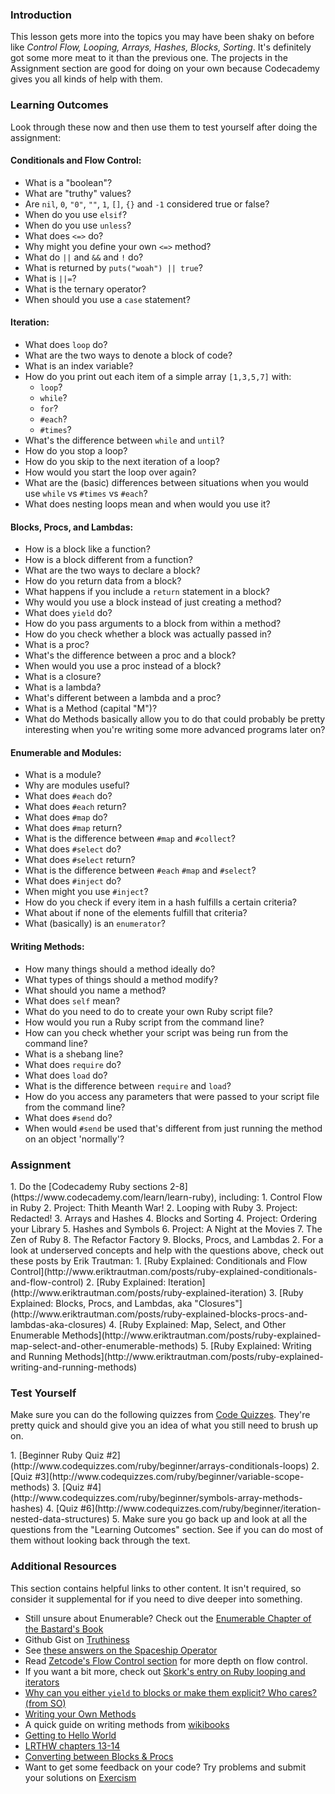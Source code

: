 ### Introduction

This lesson gets more into the topics you may have been shaky on before like *Control Flow, Looping, Arrays, Hashes, Blocks, Sorting*.  It's definitely got some more meat to it than the previous one.  The projects in the Assignment section are good for doing on your own because Codecademy gives you all kinds of help with them.  

### Learning Outcomes
Look through these now and then use them to test yourself after doing the assignment:

#### Conditionals and Flow Control:
* What is a "boolean"?
* What are "truthy" values?
* Are `nil`, `0`, `"0"`, `""`, `1`, `[]`, `{}` and `-1` considered true or false?
* When do you use `elsif`?
* When do you use `unless`?
* What does `<=>` do?
* Why might you define your own `<=>` method?
* What do `||` and `&&` and `!` do?
* What is returned by `puts("woah") || true`?
* What is `||=`?
* What is the ternary operator?
* When should you use a `case` statement?

#### Iteration:
* What does `loop` do?
* What are the two ways to denote a block of code?
* What is an index variable?
* How do you print out each item of a simple array `[1,3,5,7]` with:
  * `loop`?
  * `while`?
  * `for`?
  * `#each`?
  * `#times`?
* What's the difference between `while` and `until`?
* How do you stop a loop?
* How do you skip to the next iteration of a loop?
* How would you start the loop over again?
* What are the (basic) differences between situations when you would use `while` vs `#times` vs `#each`?
* What does nesting loops mean and when would you use it?

#### Blocks, Procs, and Lambdas:
* How is a block like a function?
* How is a block different from a function?
* What are the two ways to declare a block?
* How do you return data from a block?
* What happens if you include a `return` statement in a block?
* Why would you use a block instead of just creating a method?
* What does `yield` do?
* How do you pass arguments to a block from within a method?
* How do you check whether a block was actually passed in?
* What is a proc?
* What's the difference between a proc and a block?
* When would you use a proc instead of a block?
* What is a closure?
* What is a lambda?
* What's different between a lambda and a proc?
* What is a Method (capital "M")?
* What do Methods basically allow you to do that could probably be pretty interesting when you're writing some more advanced programs later on?

#### Enumerable and Modules:
* What is a module?
* Why are modules useful?
* What does `#each` do?
* What does `#each` return?
* What does `#map` do?
* What does `#map` return?
* What is the difference between `#map` and `#collect`?
* What does `#select` do?
* What does `#select` return?
* What is the difference between `#each` `#map` and `#select`?
* What does `#inject` do?
* When might you use `#inject`?
* How do you check if every item in a hash fulfills a certain criteria?
* What about if none of the elements fulfill that criteria?
* What (basically) is an `enumerator`?

#### Writing Methods:
* How many things should a method ideally do?
* What types of things should a method modify?
* What should you name a method?
* What does `self` mean?
* What do you need to do to create your own Ruby script file?
* How would you run a Ruby script from the command line?
* How can you check whether your script was being run from the command line?
* What is a shebang line?
* What does `require` do?
* What does `load` do?
* What is the difference between `require` and `load`?
* How do you access any parameters that were passed to your script file from the command line?
* What does `#send` do?
* When would `#send` be used that's different from just running the method on an object 'normally'?

### Assignment

<div class="lesson-content__panel" markdown="1">
  1. Do the [Codecademy Ruby sections 2-8](https://www.codecademy.com/learn/learn-ruby), including:
      1. Control Flow in Ruby
      2. Project: Thith Meanth War!
      2. Looping with Ruby
      3. Project: Redacted!
      3. Arrays and Hashes
      4. Blocks and Sorting
      4. Project: Ordering your Library
      5. Hashes and Symbols
      6. Project: A Night at the Movies
      7. The Zen of Ruby
      8. The Refactor Factory
      9. Blocks, Procs, and Lambdas
  2. For a look at underserved concepts and help with the questions above, check out these posts by Erik Trautman:
      1. [Ruby Explained: Conditionals and Flow Control](http://www.eriktrautman.com/posts/ruby-explained-conditionals-and-flow-control)
      2. [Ruby Explained: Iteration](http://www.eriktrautman.com/posts/ruby-explained-iteration)
      3. [Ruby Explained: Blocks, Procs, and Lambdas, aka "Closures"](http://www.eriktrautman.com/posts/ruby-explained-blocks-procs-and-lambdas-aka-closures)
      4. [Ruby Explained: Map, Select, and Other Enumerable Methods](http://www.eriktrautman.com/posts/ruby-explained-map-select-and-other-enumerable-methods)
      5. [Ruby Explained: Writing and Running Methods](http://www.eriktrautman.com/posts/ruby-explained-writing-and-running-methods)
</div>

### Test Yourself

Make sure you can do the following quizzes from [Code Quizzes](http://www.codequizzes.com/).  They're pretty quick and should give you an idea of what you still need to brush up on.

<div class="lesson-content__panel" markdown="1">
  1. [Beginner Ruby Quiz #2](http://www.codequizzes.com/ruby/beginner/arrays-conditionals-loops)
  2. [Quiz #3](http://www.codequizzes.com/ruby/beginner/variable-scope-methods)
  3. [Quiz #4](http://www.codequizzes.com/ruby/beginner/symbols-array-methods-hashes)
  4. [Quiz #6](http://www.codequizzes.com/ruby/beginner/iteration-nested-data-structures)
  5. Make sure you go back up and look at all the questions from the "Learning Outcomes" section. See if you can do most of them without looking back through the text.
</div>

### Additional Resources
This section contains helpful links to other content. It isn't required, so consider it supplemental for if you need to dive deeper into something.

* Still unsure about Enumerable?  Check out the [Enumerable Chapter of the Bastard's Book](http://ruby.bastardsbook.com/chapters/enumerables/)
* Github Gist on [Truthiness](https://gist.github.com/jfarmer/2647362)
* See [these answers on the Spaceship Operator](http://stackoverflow.com/questions/827649/what-is-the-ruby-spaceship-operator)
* Read [Zetcode's Flow Control section](http://zetcode.com/lang/rubytutorial/flowcontrol/) for more depth on flow control.
* If you want a bit more, check out [Skork's entry on Ruby looping and iterators](http://www.skorks.com/2009/09/a-wealth-of-ruby-loops-and-iterators/)
* [Why can you either `yield` to blocks or make them explicit?  Who cares? (from SO)](http://stackoverflow.com/questions/1410160/ruby-proccall-vs-yield)
* [Writing your Own Methods](http://rubylearning.com/satishtalim/writing_own_ruby_methods.html)
* A quick guide on writing methods from [wikibooks](http://en.wikibooks.org/wiki/Ruby_Programming/Writing_methods)
* [Getting to Hello World](http://en.wikibooks.org/wiki/Ruby_Programming/Hello_world)
* [LRTHW chapters 13-14](https://learnrubythehardway.org/book/)
* [Converting between Blocks & Procs](https://medium.com/@sihui/proc-code-block-conversion-and-ampersand-in-ruby-35cf524eef55)
* Want to get some feedback on your code? Try problems and submit your solutions on [Exercism](http://exercism.io/languages/ruby)
